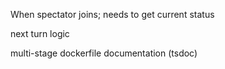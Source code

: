 When spectator joins; needs to get current status

next turn logic

multi-stage dockerfile
documentation (tsdoc)
